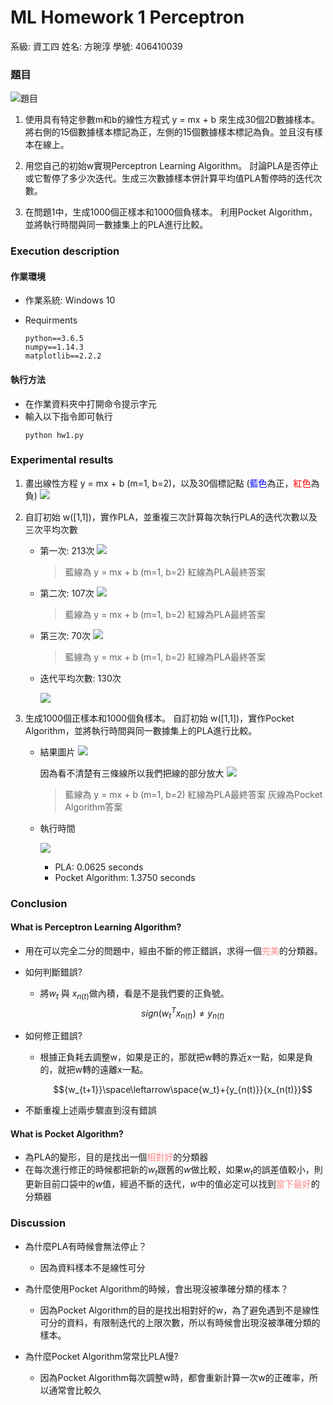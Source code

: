 
# ML Homework 1 Perceptron

系級: 資工四
姓名: 方琬淳
學號: 406410039

### 題目
![題目](https://i.imgur.com/1tyoThM.png)

1. 使用具有特定參數m和b的線性方程式 y = mx + b 來生成30個2D數據樣本。將右側的15個數據樣本標記為正，左側的15個數據樣本標記為負。並且沒有樣本在線上。

2. 用您自己的初始w實現Perceptron Learning Algorithm。 討論PLA是否停止或它暫停了多少次迭代。生成三次數據樣本併計算平均值PLA暫停時的迭代次數。

3. 在問題1中，生成1000個正樣本和1000個負樣本。 利用Pocket Algorithm，並將執行時間與同一數據集上的PLA進行比較。

### Execution description

#### 作業環境

* 作業系統: Windows 10

* Requirments
    ```
    python==3.6.5
    numpy==1.14.3
    matplotlib==2.2.2
    ```
#### 執行方法
* 在作業資料夾中打開命令提示字元
* 輸入以下指令即可執行
    ```
    python hw1.py
    ```


### Experimental results
1. 畫出線性方程 y = mx + b (m=1, b=2)，以及30個標記點 (<span style='color:blue'>藍色</span>為正，<span style='color:red'>紅色</span>為負)
    ![](https://i.imgur.com/K70DEc3.jpg)


2. 自訂初始 w([1,1])，實作PLA，並重複三次計算每次執行PLA的迭代次數以及三次平均次數
    
  
    
    * 第一次: 213次
        ![](https://i.imgur.com/MxjCdRZ.jpg)

        
        > 藍線為 y = mx + b (m=1, b=2)
        > 紅線為PLA最終答案
    
    * 第二次: 107次
        ![](https://i.imgur.com/DElo6Pk.jpg)


        > 藍線為 y = mx + b (m=1, b=2)
        > 紅線為PLA最終答案
    
    * 第三次: 70次
        ![](https://i.imgur.com/GIHqPiW.jpg)


        > 藍線為 y = mx + b (m=1, b=2)
        > 紅線為PLA最終答案
    
    * 迭代平均次數: 130次
    
        ![](https://i.imgur.com/kMMgNSs.png)

        
3. 生成1000個正樣本和1000個負樣本。 自訂初始 w([1,1])，實作Pocket Algorithm，並將執行時間與同一數據集上的PLA進行比較。

    * 結果圖片
        ![](https://i.imgur.com/bfDv0sL.jpg)
        
        因為看不清楚有三條線所以我們把線的部分放大
            ![](https://i.imgur.com/EBnSQso.png)

        > 藍線為 y = mx + b (m=1, b=2)
        > 紅線為PLA最終答案
        > 灰線為Pocket Algorithm答案
    
    * 執行時間

        ![](https://i.imgur.com/9BnbjJi.png)


        * PLA: 0.0625 seconds
        * Pocket Algorithm: 1.3750 seconds

    

### Conclusion

#### What is Perceptron Learning Algorithm?
* 用在可以完全二分的問題中，經由不斷的修正錯誤，求得一個<span style='color:#FF8888'>完美</span>的分類器。

* 如何判斷錯誤?
    * 將${w_t}$ 與 ${x_{n(t)}}$做內積，看是不是我們要的正負號。
    $$sign({w_t^T}{x_{n(t)}}) \neq {y_{n(t)}}$$

* 如何修正錯誤?
    * 根據正負耗去調整w，如果是正的，那就把w轉的靠近x一點，如果是負的，就把w轉的遠離x一點。

        $${w_{t+1}}\space\leftarrow\space{w_t}+{y_{n(t)}}{x_{n(t)}}$$
        
* 不斷重複上述兩步驟直到沒有錯誤



#### What is Pocket Algorithm?
* 為PLA的變形，目的是找出一個<span style='color:#FF8888'>相對好</span>的分類器
* 在每次進行修正的時候都把新的${w_t}$跟舊的${w}$做比較，如果${w_t}$的誤差值較小，則更新目前口袋中的${w}$值，經過不斷的迭代，${w}$中的值必定可以找到<span style='color:#FF8888'>當下最好</span>的分類器



### Discussion

* 為什麼PLA有時候會無法停止？
    * 因為資料樣本不是線性可分

* 為什麼使用Pocket Algorithm的時候，會出現沒被準確分類的樣本？
    * 因為Pocket Algorithm的目的是找出相對好的w，為了避免遇到不是線性可分的資料，有限制迭代的上限次數，所以有時候會出現沒被準確分類的樣本。

* 為什麼Pocket Algorithm常常比PLA慢?
    * 因為Pocket Algorithm每次調整w時，都會重新計算一次w的正確率，所以通常會比較久
